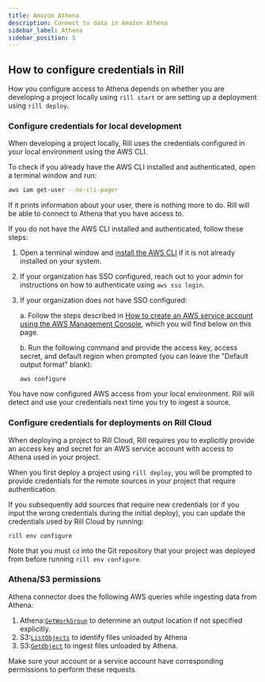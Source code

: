 ```yaml
---
title: Amazon Athena
description: Connect to data in Amazon Athena
sidebar_label: Athena
sidebar_position: 5
---
```


<!-- WARNING: There are links to this page in source code. If you move it, find and replace the links and consider adding a redirect in docusaurus.config.js. -->

## How to configure credentials in Rill

How you configure access to Athena depends on whether you are developing a project locally using `rill start` or are setting up a deployment using `rill deploy`.

### Configure credentials for local development

When developing a project locally, Rill uses the credentials configured in your local environment using the AWS CLI. 

To check if you already have the AWS CLI installed and authenticated, open a terminal window and run:
```bash
aws iam get-user --no-cli-pager
```
If it prints information about your user, there is nothing more to do. Rill will be able to connect to Athena that you have access to.

If you do not have the AWS CLI installed and authenticated, follow these steps:

1. Open a terminal window and [install the AWS CLI](https://docs.aws.amazon.com/cli/latest/userguide/getting-started-install.html) if it is not already installed on your system.

2. If your organization has SSO configured, reach out to your admin for instructions on how to authenticate using `aws sso login`.

3. If your organization does not have SSO configured:

    a. Follow the steps described in [How to create an AWS service account using the AWS Management Console](./s3.md#how-to-create-an-aws-service-account-using-the-aws-management-console), which you will find below on this page.

    b. Run the following command and provide the access key, access secret, and default region when prompted (you can leave the "Default output format" blank):
    ```
    aws configure
    ```

You have now configured AWS access from your local environment. Rill will detect and use your credentials next time you try to ingest a source.

### Configure credentials for deployments on Rill Cloud

When deploying a project to Rill Cloud, Rill requires you to explicitly provide an access key and secret for an AWS service account with access to Athena used in your project. 

When you first deploy a project using `rill deploy`, you will be prompted to provide credentials for the remote sources in your project that require authentication.

If you subsequently add sources that require new credentials (or if you input the wrong credentials during the initial deploy), you can update the credentials used by Rill Cloud by running:
```
rill env configure
```
Note that you must `cd` into the Git repository that your project was deployed from before running `rill env configure`.

### Athena/S3 permissions
Athena connector does the following AWS queries while ingesting data from Athena:
1. Athena:[`GetWorkGroup`](https://docs.aws.amazon.com/athena/latest/APIReference/API_GetWorkGroup.html) to determine an output location if not specified explicitly.
2. S3:[`ListObjects`](https://docs.aws.amazon.com/AmazonS3/latest/API/API_ListObjects.html) to identify files unloaded by Athena
3. S3:[`GetObject`](https://docs.aws.amazon.com/AmazonS3/latest/API/API_GetObject.html) to ingest files unloaded by Athena.

Make sure your account or a service account have corresponding permissions to perform these requests. 
